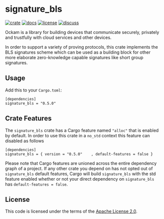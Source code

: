 # signature_bls

[![crate][crate-image]][crate-link]
[![docs][docs-image]][docs-link]
[![license][license-image]][license-link]
[![discuss][discuss-image]][discuss-link]

Ockam is a library for building devices that communicate securely, privately
and trustfully with cloud services and other devices.

In order to support a variety of proving protocols, this crate implements the BLS signatures scheme which can be used as a building block for other more elaborate zero-knowledge capable signatures like short group signatures.

## Usage

Add this to your `Cargo.toml`:

```
[dependencies]
signature_bls = "0.5.0"
```

## Crate Features

The `signature_bls` crate has a Cargo feature named `"alloc"` that is enabled by
default. In order to use this crate in a `no_std` context this feature can
disabled as follows

```
[dependencies]
signature_bls = { version = "0.5.0"    , default-features = false }
```

Please note that Cargo features are unioned across the entire dependency
graph of a project. If any other crate you depend on has not opted out of
`signature_bls` default features, Cargo will build `signature_bls` with the std
feature enabled whether or not your direct dependency on `signature_bls`
has `default-features = false`.

## License

This code is licensed under the terms of the [Apache License 2.0][license-link].

[main-ockam-crate-link]: https://crates.io/crates/ockam
[ockam-vault-crate-link]: https://crates.io/crates/signature_bls

[crate-image]: https://img.shields.io/crates/v/signature_bls.svg
[crate-link]: https://crates.io/crates/signature_bls

[docs-image]: https://docs.rs/signature_bls/badge.svg
[docs-link]: https://docs.rs/signature_bls

[license-image]: https://img.shields.io/badge/License-Apache%202.0-green.svg
[license-link]: https://github.com/ockam-network/ockam/blob/HEAD/LICENSE

[discuss-image]: https://img.shields.io/badge/Discuss-Github%20Discussions-ff70b4.svg
[discuss-link]: https://github.com/ockam-network/ockam/discussions
